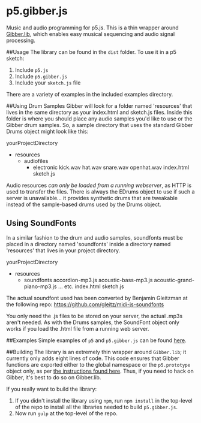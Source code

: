 p5.gibber.js
============

Music and audio programming for p5.js. This is a thin wrapper around [Gibber.lib](http://charlie-roberts.com/gibber/gibber-lib-js), which enables easy musical sequencing and audio signal processing.

##Usage
The library can be found in the `dist` folder. To use it in a p5 sketch:

1. Include `p5.js`
2. Include `p5.gibber.js`
3. Include your `sketch.js` file

There are a variety of examples in the included examples directory.

##Using Drum Samples
Gibber will look for a folder named 'resources' that lives in the same directory as your index.html and sketch.js files. Inside this folder is where you should place any audio samples you'd like to use or the Gibber drum samples. So, a sample directory that uses the standard Gibber Drums object might look like this:

yourProjectDirectory
  - resources
    - audiofiles
      - electronic 
        kick.wav
        hat.wav
        snare.wav
        openhat.wav
  index.html
  sketch.js

Audio resources *can only be loaded from a running webserver*, as HTTP is used to transfer the files. There is always the EDrums object to use if such a server
is unavailable... it provides synthetic drums that are tweakable instead of the sample-based drums used by the Drums object.

## Using SoundFonts
In a similar fashion to the drum and audio samples, soundfonts must be placed in a directory named 'soundfonts' inside a directory named 'resources' that lives in your project directory.

yourProjectDirectory
  - resources
    - soundfonts
    accordion-mp3.js
    acoustic-bass-mp3.js
    acoustic-grand-piano-mp3.js
    ... etc.
  index.html
  sketch.js

The actual soundfont used has been converted by Benjamin Gleitzman at the following repo: https://github.com/gleitz/midi-js-soundfonts

You only need the .js files to be stored on your server, the actual .mp3s aren't needed. As with the Drums samples, the SoundFont object only works if you load the .html file from a running web server.

##Examples
Simple examples of `p5` and `p5.gibber.js` can be found [here](http://charlie-roberts.com/gibber/p5-gibber/).

##Building
The library is an extremely thin wrapper around `Gibber.lib`; it currently only adds eight lines of code. This code ensures that Gibber functions are exported either to the global namespace or the `p5.prototype` object only, as per [the instructions found here](https://github.com/lmccart/p5.js/wiki/p5.js-overview#instantiation--namespace). Thus, if you need to hack on Gibber, it's best to do so on Gibber.lib.

If you really want to build the library:

1. If you didn't install the library using `npm`, run `npm install` in the top-level of the repo to install all the libraries needed to build `p5.gibber.js`.
2. Now run `gulp` at the top-level of the repo.